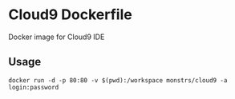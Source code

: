 Cloud9 Dockerfile
=============

Docker image for Cloud9 IDE

## Usage

    docker run -d -p 80:80 -v $(pwd):/workspace monstrs/cloud9 -a login:password
